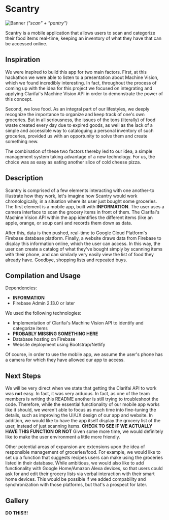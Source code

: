 # Scantry #
![Banner](https://i.imgur.com/cbcKtKC.png)
*("scan" + "pantry")*

Scantry is a mobile application that allows users to scan and categorize their food items real-time, keeping an inventory of what they have that can be accessed online.

## Inspiration ##
We were inspired to build this app for two main factors. First, at this hackathon we were able to listen to a presentation about Machine Vision, which we found incredibly interesting. In fact, throughout the process of coming up with the idea for this project we focused on integrating and applying Clarifai's Machine Vision API in order to demonstrate the power of this concept.

Second, we love food. As an integral part of our lifestyles, we deeply recognize the importance to organize and keep track of one's own groceries. But in all seriousness, the issues of the tons (literally) of food waste created every day due to expired goods, as well as the lack of a simple and accessible way to cataloguing a personal inventory of such groceries, provided us with an opportunity to solve them and create something new.

The combination of these two factors thereby led to our idea, a simple management system taking advantage of a new technology. For us, the choice was as easy as eating another slice of cold cheese pizza.

## Description ##
Scantry is comprised of a few elements interacting with one another-to illustrate how they work, let's imagine how Scantry would work chronologically, in a situation where its user just bought some groceries. The first element is a mobile app, built with **INFORMATION**. The user uses a camera interface to scan the grocery items in front of them. The Clarifai's Machine Vision API within the app identifies the different items (like an apple, orange, or soup can) and records them down as data.

After this, data is then pushed, real-time to Google Cloud Platform's Firebase database platform. Finally, a website draws data from Firebase to display this information online, which the user can access. In this way, the user can create a catalog of what they've bought simply by scanning items with their phone, and can similarly very easily view the list of food they already have. Goodbye, shopping lists and repeated buys.

## Compilation and Usage ##
Dependencies:
* **INFORMATION**
* Firebase Admin 2.13.0 or later

We used the following technologies:
* Implementation of Clarifai's Machine Vision API to identify and categorize items
* **PROBABLY MISSING SOMETHING HERE**
* Database hosting on Firebase
* Website deployment using Bootstrap/Netlify

Of course, in order to use the mobile app, we assume the user's phone has a camera for which they have allowed our app to access.

## Next Steps ##
We will be very direct when we state that getting the Clarifai API to work was **not** easy. In fact, it was very arduous. In fact, as one of the team members is writing this README another is still trying to troubleshoot the code. Therefore, while the essential functionality of our mobile app works like it should, we weren't able to focus as much time into fine-tuning the details, such as improving the UI/UX design of our app and website. In addition, we would like to have the app itself display the grocery list of the user, instead of just scanning items. **CHECK TO SEE IF WE ACTUALLY HAVE THIS FUNCTION OR NOT** Given some more time, we would definitely like to make the user environment a little more friendly.

Other potential areas of expansion are extensions upon the idea of responsible management of groceries/food. For example, we would like to set up a function that suggests recipes users can make using the groceries listed in their database. While ambitious, we would also like to add functionality with Google Home/Amazon Alexa devices, so that users could ask for and edit their grocery lists via verbal interaction with their smart home devices. This would be possible if we added compability and synchronization with those platforms, but that's a prospect for later.

## Gallery ##
**DO THIS!!!**
